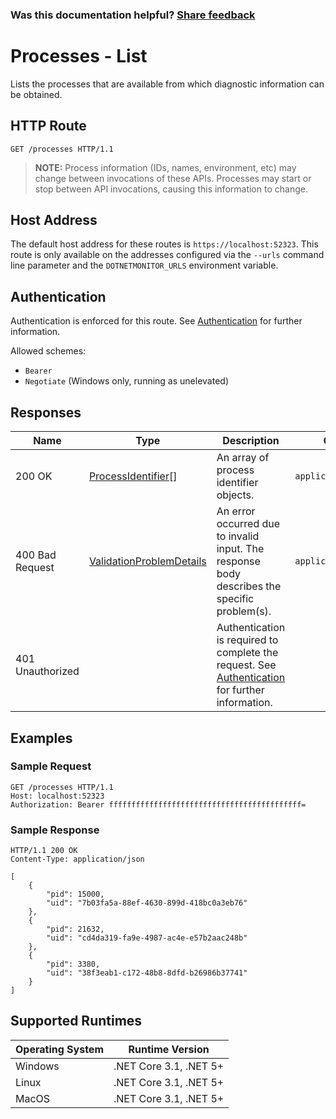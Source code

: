 
### Was this documentation helpful? [Share feedback](https://www.research.net/r/DGDQWXH?src=documentation%2Fapi%2Fprocesses-list)

# Processes - List

Lists the processes that are available from which diagnostic information can be obtained.

## HTTP Route

```http
GET /processes HTTP/1.1
```

> **NOTE:** Process information (IDs, names, environment, etc) may change between invocations of these APIs. Processes may start or stop between API invocations, causing this information to change.

## Host Address

The default host address for these routes is `https://localhost:52323`. This route is only available on the addresses configured via the `--urls` command line parameter and the `DOTNETMONITOR_URLS` environment variable.

## Authentication

Authentication is enforced for this route. See [Authentication](./../authentication.md) for further information.

Allowed schemes:
- `Bearer`
- `Negotiate` (Windows only, running as unelevated)

## Responses

| Name | Type | Description | Content Type |
|---|---|---|---|
| 200 OK | [ProcessIdentifier](definitions.md#processidentifier)[] | An array of process identifier objects. | `application/json` |
| 400 Bad Request | [ValidationProblemDetails](definitions.md#validationproblemdetails) | An error occurred due to invalid input. The response body describes the specific problem(s). | `application/problem+json` |
| 401 Unauthorized | | Authentication is required to complete the request. See [Authentication](./../authentication.md) for further information. | |

## Examples

### Sample Request

```http
GET /processes HTTP/1.1
Host: localhost:52323
Authorization: Bearer fffffffffffffffffffffffffffffffffffffffffff=
```

### Sample Response

```http
HTTP/1.1 200 OK
Content-Type: application/json

[
    {
        "pid": 15000,
        "uid": "7b03fa5a-88ef-4630-899d-418bc0a3eb76"
    },
    {
        "pid": 21632,
        "uid": "cd4da319-fa9e-4987-ac4e-e57b2aac248b"
    },
    {
        "pid": 3380,
        "uid": "38f3eab1-c172-48b8-8dfd-b26986b37741"
    }
]
```

## Supported Runtimes

| Operating System | Runtime Version |
|---|---|
| Windows | .NET Core 3.1, .NET 5+ |
| Linux | .NET Core 3.1, .NET 5+ |
| MacOS | .NET Core 3.1, .NET 5+ |
